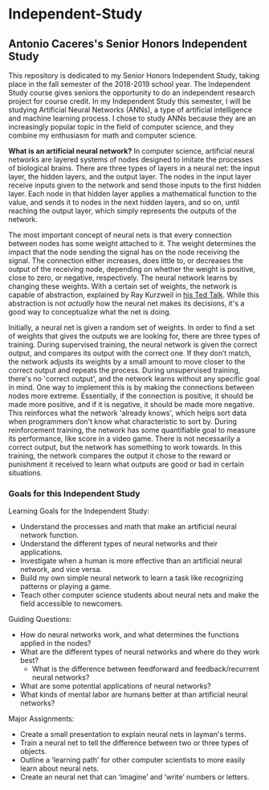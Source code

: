 # Independent-Study
## Antonio Caceres's Senior Honors Independent Study
  This repository is dedicated to my Senior Honors Independent Study, taking place in the fall semester of the 2018-2019 school year. The Independent Study course gives seniors the opportunity to do an independent research project for course credit.
  In my Independent Study this semester, I will be studying Artificial Neural Networks (ANNs), a type of artificial intelligence and machine learning process. I chose to study ANNs because they are an increasingly popular topic in the field of computer science, and they combine my enthusiasm for math and computer science.

**What is an artificial neural network?**
  In computer science, artificial neural networks are layered systems of nodes designed to imitate the processes of biological brains. There are three types of layers in a neural net: the input layer, the hidden layers, and the output layer. The nodes in the input layer receive inputs given to the network and send those inputs to the first hidden layer. Each node in that hidden layer applies a mathematical function to the value, and sends it to nodes in the next hidden layers, and so on, until reaching the output layer, which simply represents the outputs of the network.

  The most important concept of neural nets is that every connection between nodes has some weight attached to it. The weight determines the impact that the node sending the signal has on the node receiving the signal. The connection either increases, does little to, or decreases the output of the receiving node, depending on whether the weight is positive, close to zero, or negative, respectively.
   The neural network learns by changing these weights. With a certain set of weights, the network is capable of abstraction, explained by Ray Kurzweil in [his Ted Talk](https://youtu.be/PVXQUItNEDQ?t=234). While this abstraction is not *actually* how the neural net makes its decisions, it's a good way to conceptualize what the net is doing.
   
   Initially, a neural net is given a random set of weights. In order to find a set of weights that gives the outputs we are looking for, there are three types of training.
   During supervised training, the neural network is given the correct output, and compares its output with the correct one. If they don’t match, the network adjusts its weights by a small amount to move closer to the correct output and repeats the process.
   During unsupervised training, there's no 'correct output', and the network learns without any specific goal in mind. One way to implement this is by making the connections between nodes more extreme. Essentially, if the connection is positive, it should be made more positive, and if it is negative, it should be made more negative. This reinforces what the network 'already knows', which helps sort data when programmers don't know what characteristic to sort by.
   During reinforcement training, the network has some quantifiable goal to measure its performance, like score in a video game. There is not necessarily a correct output, but the network has something to work towards. In this training, the network compares the output it chose to the reward or punishment it received to learn what outputs are good or bad in certain situations.
   
### Goals for this Independent Study
Learning Goals for the Independent Study:
* Understand the processes and math that make an artificial neural network function.
* Understand the different types of neural networks and their applications.
* Investigate when a human is more effective than an artificial neural network, and vice versa.
* Build my own simple neural network to learn a task like recognizing patterns or playing a game.
* Teach other computer science students about neural nets and make the field accessible to newcomers.

Guiding Questions:
* How do neural networks work, and what determines the functions applied in the nodes?
* What are the different types of neural networks and where do they work best?
  * What is the difference between feedforward and feedback/recurrent neural networks?
* What are some potential applications of neural networks?
* What kinds of mental labor are humans better at than artificial neural networks?

Major Assignments:
* Create a small presentation to explain neural nets in layman's terms.
* Train a neural net to tell the difference between two or three types of objects.
* Outline a ‘learning path’ for other computer scientists to more easily learn about neural nets.
* Create an neural net that can ‘imagine’ and ‘write’ numbers or letters.
